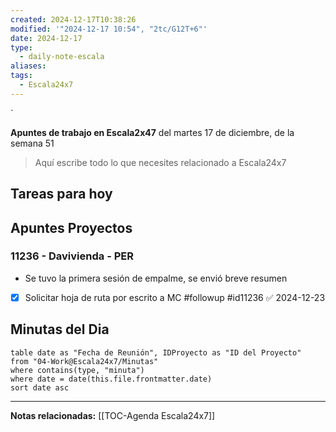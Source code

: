 ```yaml
---
created: 2024-12-17T10:38:26
modified: '"2024-12-17 10:54", "2tc/G12T+6"'
date: 2024-12-17
type:
  - daily-note-escala
aliases: 
tags:
  - Escala24x7
---
```

`


**Apuntes de trabajo en Escala2x47** del  martes 17 de diciembre, de la semana 51 

> Aquí escribe todo lo que necesites relacionado a Escala24x7

## Tareas para hoy


## Apuntes Proyectos

### 11236 - Davivienda - PER
- Se tuvo la primera sesión de empalme, se envió breve resumen
- [x] Solicitar hoja de ruta por escrito a MC #followup #id11236 ✅ 2024-12-23

## Minutas del Dia
 ```dataview
table date as "Fecha de Reunión", IDProyecto as "ID del Proyecto"
from "04-Work@Escala24x7/Minutas"
where contains(type, "minuta")
where date = date(this.file.frontmatter.date)
sort date asc
```

----
**Notas relacionadas:**
[[TOC-Agenda Escala24x7]]

